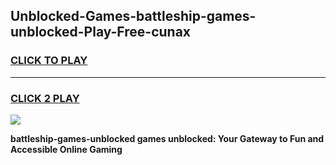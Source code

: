 
## Unblocked-Games-battleship-games-unblocked-Play-Free-cunax
<h3>
<a href="https://premium76.site?title=battleship-games-unblocked&ref=18A">CLICK TO PLAY</a></h3>
<hr>

<h3>
<a href="https://premium76.site?title=battleship-games-unblocked&ref=18A">CLICK 2 PLAY</a>
  
</h3>

<a href="https://premium76.site?title=battleship-games-unblocked&ref=18A"><img src="https://clearcache.store/games.png"></a>


**battleship-games-unblocked games unblocked: Your Gateway to Fun and Accessible Online Gaming**
